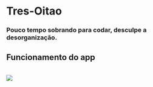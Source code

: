 # Tres-Oitao
<h3>Pouco tempo sobrando para codar, desculpe a desorganização.</h3>
<h2><a>Funcionamento do app<a/></h2>
<br />
<img src="https://github.com/mowlkmorok/Tres-Oitao/blob/master/gifs/amostra.gif?raw=true">
